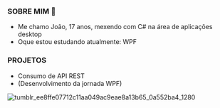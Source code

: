 ### SOBRE MIM 👋

- Me chamo João, 17 anos, mexendo com C# na área de aplicações desktop
- Oque estou estudando atualmente: WPF

### PROJETOS
- Consumo de API REST
- (Desenvolvimento da jornada WPF)

![tumblr_ee8ffe07712c11aa049ac9eae8a13b65_0a552ba4_1280](https://user-images.githubusercontent.com/90939628/143922463-10025fbe-0661-4c91-bd2a-e2c135fb73b8.gif)
